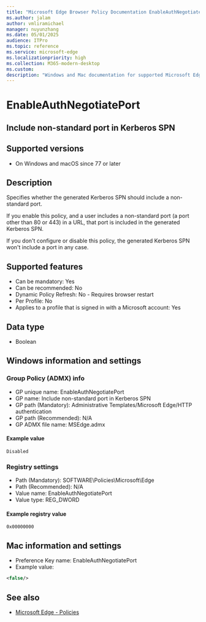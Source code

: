 ```yaml
---
title: "Microsoft Edge Browser Policy Documentation EnableAuthNegotiatePort"
ms.author: jalam
author: vmliramichael
manager: nuyunzhang
ms.date: 05/01/2025
audience: ITPro
ms.topic: reference
ms.service: microsoft-edge
ms.localizationpriority: high
ms.collection: M365-modern-desktop
ms.custom:
description: "Windows and Mac documentation for supported Microsoft Edge Browser policy: Include non-standard port in Kerberos SPN"
---
```


<!--THIS FILE IS AUTOMATICALLY GENERATED. MANUAL CHANGES WILL BE OVERWRITTEN.-->
<!--Please contact the Microsoft Edge Manageability team with any questions.-->

# EnableAuthNegotiatePort

## Include non-standard port in Kerberos SPN


## Supported versions

- On Windows and macOS since 77 or later

## Description

Specifies whether the generated Kerberos SPN should include a non-standard port.

If you enable this policy, and a user includes a non-standard port (a port other than 80 or 443) in a URL, that port is included in the generated Kerberos SPN.

If you don't configure or disable this policy, the generated Kerberos SPN won't include a port in any case.

## Supported features

- Can be mandatory: Yes
- Can be recommended: No
- Dynamic Policy Refresh: No - Requires browser restart
- Per Profile: No
- Applies to a profile that is signed in with a Microsoft account: Yes

## Data type

- Boolean

## Windows information and settings

### Group Policy (ADMX) info

- GP unique name: EnableAuthNegotiatePort
- GP name: Include non-standard port in Kerberos SPN
- GP path (Mandatory): Administrative Templates/Microsoft Edge/HTTP authentication
- GP path (Recommended): N/A
- GP ADMX file name: MSEdge.admx

#### Example value

```
Disabled
```

### Registry settings

- Path (Mandatory): SOFTWARE\Policies\Microsoft\Edge
- Path (Recommended): N/A
- Value name: EnableAuthNegotiatePort
- Value type: REG_DWORD

#### Example registry value

```
0x00000000
```


## Mac information and settings

- Preference Key name: EnableAuthNegotiatePort
- Example value:

```xml
<false/>
```

## See also
- [Microsoft Edge - Policies](../microsoft-edge-policies.md)
